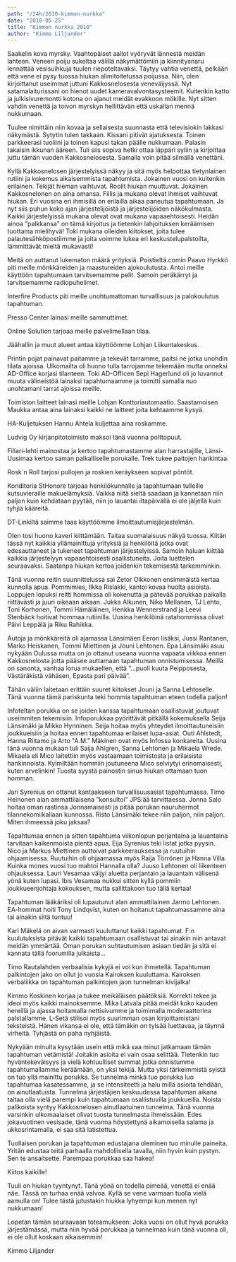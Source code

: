 ```yaml
---
path: "/24h/2010-kimmon-nurkka"
date: "2010-05-25"
title: "Kimmon nurkka 2010"
author: "Kimmo Liljander"
---
```

Saakelin kova myrsky. Vaahtopäiset aallot vyöryvät lännestä meidän lahteen. Veneen poiju sukeltaa välillä näkymättömiin ja kiinnitysnaru lennättää vesisuihkuja tuulen riepoteltavaksi. Täytyy vahtia venettä, pelkään että vene ei pysy tuossa hiukan alimitoitetussa poijussa. Niin, olen kirjoittanut useimmat juttuni Kakkosnelosesta veneväijyssä. Nyt satamalaiturissani on hienot uudet kameravalvontasysteemit. Kuitenkin katto ja julkisivuremontti kotona on ajanut meidät evakkoon mökille. Nyt sitten vahdin venettä ja toivon myrskyn hellittävän että uskallan mennä nukkumaan.

Tuulee nimittäin niin kovaa ja sellaisesta suunnasta että televisiokin lakkasi näkymästä. Sytytin tulen takkaan. Kissani pitivät ajatuksesta. Toinen parkkeerasi tuoliini ja toinen kapusi takan päälle nukkumaan. Palasin takaisin ikkunan ääreen. Tuli siis sopiva hetki ottaa läppäri syliin ja kirjoittaa juttu tämän vuoden Kakkosnelosesta. Samalla voin pitää silmällä venettäni.

Kyllä Kakkosnelosen järjestelyissä näkyy ja sitä myös helpottaa tietynlainen rutiini ja kokemus aikaisemmista tapahtumista. Jokainen vuosi on kuitenkin erilainen. Tekijät hieman vaihtuvat. Roolit hiukan muuttuvat. Jokainen Kakkosnelonen on aina omansa. Fiilis ja mukana olevat ihmiset vaihtuvat hiukan. Eri vuosina eri ihmisillä on erilailla aikaa paneutua tapahtumaan. Ja nyt siis puhun koko ajan järjestelijöistä ja järjestelijöiden näkökulmasta.
Kaikki järjestelyissä mukana olevat ovat mukana vapaaehtoisesti. Heidän ainoa ”palkkansa” on tämä kirjoitus ja tietenkin lahjoituksen keräämisen tuottama mielihyvä! Toki mukana olleiden kiitokset, joita tulee palautesähköpostiimme ja joita voimme lukea eri keskustelupalstoilta, lämmittävät mieltä mukavasti!

Meitä on auttanut lukematon määrä yrityksiä. Poistieltä.comin Paavo Hyrkkö piti meille mönkkäreiden ja maastureiden ajokoulutusta. Antoi meille käyttöön tapahtumaan tarvitsemamme pelit. Samoin peräkärryt ja tarvitsemamme radiopuhelimet. 

Interfire Products piti meille unohtumattoman turvallisuus ja palokoulutus tapahtuman. 

Presso Center lainasi meille sammuttimet.

Online Solution tarjoaa meille palvelimellaan tilaa.

Jäähallin ja muut alueet antaa käyttöömme Lohjan Liikuntakeskus.

Printin pojat painavat paitamme ja tekevät tarramme, paitsi ne jotka unohdin tilata ajoissa. Ulkomailta oli huono tulla tarrojamme tekemään mutta onneksi AD-Office korjasi tilanteen. Toki AD-Officen Sepi Hagerlund oli jo luvannut muuta välineistöä lainaksi tapahtumaamme ja toimitti samalla nuo unohtamani tarrat ajoissa meille.

Toimiston laitteet lainasi meille Lohjan Konttoriautomaatio. Saastamoisen Maukka antaa aina lainaksi kaikki ne  laitteet  joita kehtaamme kysyä.

HA-Kuljetuksen Hannu Ahtela kuljettaa aina roskamme.

Ludvig Oy kirjanpitotoimisto maksoi tänä vuonna polttopuut.

Fillari-lehti mainostaa ja kertoo tapahtumastamme alan harrastajille, Länsi-Uusimaa kertoo saman paikalliselle porukalle. Trek tukee paitojen hankintaa.

Rosk`n Roll tarjosi pullojen ja roskien keräykseen sopivat pöntöt. 

Konditoria StHonore tarjoaa henkilökunnalle ja tapahtumaan tulleille kutsuvieraille makuelämyksiä. Vaikka niitä sieltä saadaan ja kannetaan niin paljon kuin kehdataan pyytää, niin jo lauantai iltapäivällä ei ole jäljellä kuin tyhjiä kääreitä.

DT-Linkiltä saimme taas käyttöömme ilmoittautumisjärjestelmän.

Olen tosi huono kaveri kiittämään. Taitaa suomalaisuus näkyä tuossa. Kiitän tässä nyt kaikkia yllämainittuja yrityksiä ja henkilöitä jotka ovat edesauttaneet ja tukeneet tapahtuman järjestelyissä. Samoin haluan kiittää kaikkia järjestelyyn vapaaehtoisesti osallistuneita. Joita luettelen seuraavaksi. Saatanpa hiukan kertoa joidenkin tekemisestä tarkemminkin.   

Tänä vuonna reitin suunnittelussa sai Zetor Olkkonen ensimmäistä kertaa kunnolla apua. Pommimies, Ilkka Rislakki, kantoi kovaa huolta asioista. Loppujen lopuksi reitti hommissa oli kokenutta ja pätevää porukkaa paikalla riittävästi ja juuri oikeaan aikaan. Jukka Alkunen, Niko Mellanen, TJ Lehto, Toni Korhonen, Tommi Hämäläinen, Henkka Wennerstrand ja Leevi Stenbäck hoitivat hommaa  rutiinilla. Uusina henkilöinä ratahommissa olivat Päivi Leppälä ja Riku Rahikka.

Autoja ja mönkkäreitä oli ajamassa  Länsimäen Eeron lisäksi, Jussi Rantanen, Marko Heiskanen, Tommi Miettinen ja Jouni Lehtonen. Epa Länsimäki asuu nykyään Oulussa mutta on jo ottanut useana vuonna vapaata viikkoa ennen Kakkosnelosta jotta pääsee auttamaan tapahtuman onnistumisessa.  Meillä on sanonta, vanhaa lorua mukaellen,  että ”...puoli kuuta Peipposesta, Västäräkistä vähäsen, Epasta pari päivää”.

Tähän väliin laitetaan erittäin suuret kiitokset Jouni ja Sanna Lehtoselle. Tänä vuonna tämä pariskunta teki hommia tapahtuman eteen todella paljon!

Infoteltan porukka on se joiden kanssa tapahtumaan osallistuvat joutuvat useimmiten tekemisiin. Infoporukkaa pyörittävät pitkällä kokemuksella Seija Länsimäki ja Mikko Hynninen. Seija hoitaa myös yhteydet ilmoittautuneisiin joukkueisiin  ja hoitaa ennen tapahtumaa erilaiset lupa-asiat. Outi Ahlstedt, Hanna Riitamo ja Arto "A.M." Mäkinen ovat myös Infossa konkareita. Uusina tänä vuonna mukaan tuli Saija Ahlgren, Sanna Lehtonen ja Mikaela Wrede. Mikaela eli Mico laitettiin myös vastaamaan toimistosta ja erilaisista hankinnoista. Kylmiltään hommiin joutuneena Mico selviytyi erinomaisesti, kuten arvelinkin! Tuosta syystä painostin sinua hiukan ottamaan tuon homman. 

Jari Syrenius on ottanut kantaakseen turvallisuusasiat tapahtumassa. Timo Heinonen alan ammattilaisena ”konsultoi” JPS:ää tarvittaessa. Jonna Salo hoitaa oman rastinsa Jonnamaisesti ja pitää porukan nauruhermot tilannekomiikallaan kunnossa. Risto Länsimäki tekee niin paljon, niin paljon. Miten ihmeessä joku jaksaa?

Tapahtumaa ennen ja sitten tapahtuma viikonlopun perjantaina ja lauantaina tarvitaan kaikenmoista pientä apua. Eija Syrenius teki listat jotka pyysin. Nico ja Markus Miettinen auttoivat parkkeerauksessa ja ruutuihin ohjaamisessa. Ruutuihin oli ohjaamassa myös Raija Törrönen ja Hanna Villa. Kuinka mones vuosi tuo mahtoi Hannalla olla? Juuso Lehtonen oli liikenteen ohjauksessa.  Lauri Vesamaa väijyi aluetta perjantain ja lauantain välisenä yönä kuten lupasi. Ibis Vesamaa nukkui sitten kyllä pommiin joukkueenjohtaja kokouksen, mutta sallittakoon tuo tällä kertaa!

Tapahtuman lääkäriksi oli lupautunut alan ammattilainen Jarmo Lehtonen. EA-hommat hoiti Tony Lindqvist, kuten on hoitanut tapahtumassamme aina tai ainakin siltä tuntuu!

Kari Mäkelä on aivan varmasti kuuluttanut kaikki tapahtumat. F:n kuulutuksista pitävät kaikki tapahtumaan osallistuvat tai ainakin niin antavat meidän ymmärtää. Oman porukan suhtautumisen asiaan tiedän ja sitä ei kannata tällä foorumilla julkaista...

Timo Rautalahden verbaalisia kykyjä ei voi kun ihmetellä. Tapahtuman palkintojen jako on ollut jo vuosia Kairoksen kuuluttama. Kairoksen verbaliikka on tapahtuman palkintojen jaon tunnelman kivijalka!

Kimmo Koskinen korjaa ja tukee meikäläisen päätöksiä. Korrekti tekee ja ideoi myös kaikki mainoksemme. Mika Latvala pitää meidät koko kauden hereillä ja ajassa hoitamalla nettisivumme ja toimimalla moderaattorina palstallamme. L-Setä stilisoi myös suurimman osan kirjoittamistani teksteistä. Hänen vikansa ei ole, että tämäkin on tylsää luettavaa, ja täynnä virheitä. Tyhjästä on paha nyhjäistä. 

Nykyään minulta kysytään usein että mikä saa minut jatkamaan tämän tapahtuman vetämistä! Joitakin asioita ei vain osaa selittää. Tietenkin tuo hyväntekeväisyys ja vielä kohtuulliset summat jotka onnistumme tapahtumallamme keräämään, on yksi tekijä. Mutta yksi tärkeimmistä syistä on tuo yllä mainittu porukka. Se tunnelma minkä tuo porukka luo tapahtumaa kasatessamme, ja se intensiteetti ja halu millä asioita tehdään, on ainutlaatuista. Tunnelma järjestäjien keskuudessa tapahtuman aikana taitaa olla vielä parempi kuin tapahtumaan osallistuvilla joukkueilla. Noista palikoista syntyy Kakkosnelosen ainutlaatuinen tunnelma. 
Tänä vuonna varsinkin ulkomaalaiset olivat tuosta tunnelmasta ihmeissään. Edes jokavuotinen vesisade, tänä vuonna höystettynä aikamoisella salama ja ukkosrintamalla, ei saa sitä latistettua.

Tuollaisen porukan ja tapahtuman edustajana oleminen tuo minulle paineita. Yritän edustaa teitä parhaalla mahdollisella tavalla, niin hyvin kuin pystyn. Sen te ansaitsette. Parempaa porukkaa saa hakea!

Kiitos kaikille!

Tuuli on hiukan tyyntynyt. Tänä yönä on todella pimeää, venettä ei enää näe. Tässä on turhaa enää valvoa. Kyllä se vene varmaan tuolla vielä aamulla on! Tulee tästä jutustakin hiukka lyhyempi kun menen nyt nukkumaan! 

Lopetan tämän seuraavaan toteamukseen: Joka vuosi on ollut hyvä porukka järjestämässä, mutta niin hyvää porukkaa ja tunnelmaa kuin tänä vuonna oli, ei ole ollut koskaan aikaisemmin!

Kimmo Liljander
